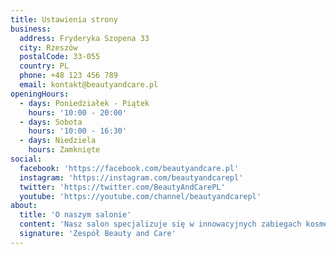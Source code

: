 ```yaml
---
title: Ustawienia strony
business:
  address: Fryderyka Szopena 33
  city: Rzeszów
  postalCode: 33-055
  country: PL
  phone: +48 123 456 789
  email: kontakt@beautyandcare.pl
openingHours:
  - days: Poniedziałek - Piątek
    hours: '10:00 - 20:00'
  - days: Sobota
    hours: '10:00 - 16:30'
  - days: Niedziela
    hours: Zamknięte
social:
  facebook: 'https://facebook.com/beautyandcare.pl'
  instagram: 'https://instagram.com/beautyandcarepl'
  twitter: 'https://twitter.com/BeautyAndCarePL'
  youtube: 'https://youtube.com/channel/beautyandcarepl'
about:
  title: 'O naszym salonie'
  content: 'Nasz salon specjalizuje się w innowacyjnych zabiegach kosmetycznych z wykorzystaniem najnowszych technologii. Oferujemy kompleksowe usługi z zakresu liftingu bez skalpela, terapii bioelektrycznej oraz modelowania sylwetki. Każdy zabieg przeprowadzany jest przez certyfikowanych specjalistów, którzy indywidualnie dopasowują metody do potrzeb i oczekiwań klienta. W Beauty and Care dbamy o najwyższą jakość usług i komfort naszych klientów.'
  signature: 'Zespół Beauty and Care'
---
```


